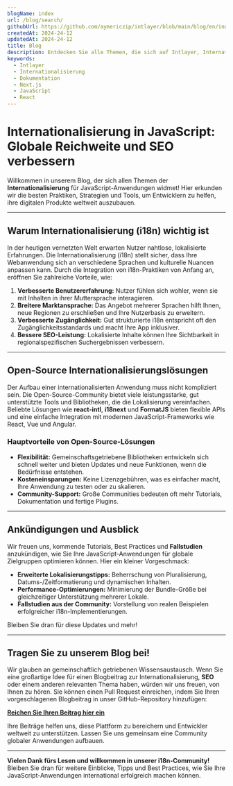 ```yaml
---
blogName: index
url: /blog/search/
githubUrl: https://github.com/aymericzip/intlayer/blob/main/blog/en/index.md
createdAt: 2024-24-12
updatedAt: 2024-24-12
title: Blog
description: Entdecken Sie alle Themen, die sich auf Intlayer, Internationalisierung und andere beziehen
keywords:
  - Intlayer
  - Internationalisierung
  - Dokumentation
  - Next.js
  - JavaScript
  - React
---
```


# Internationalisierung in JavaScript: Globale Reichweite und SEO verbessern

Willkommen in unserem Blog, der sich allen Themen der **Internationalisierung** für JavaScript-Anwendungen widmet! Hier erkunden wir die besten Praktiken, Strategien und Tools, um Entwicklern zu helfen, ihre digitalen Produkte weltweit auszubauen.

---

## Warum Internationalisierung (i18n) wichtig ist

In der heutigen vernetzten Welt erwarten Nutzer nahtlose, lokalisierte Erfahrungen. Die Internationalisierung (i18n) stellt sicher, dass Ihre Webanwendung sich an verschiedene Sprachen und kulturelle Nuancen anpassen kann. Durch die Integration von i18n-Praktiken von Anfang an, eröffnen Sie zahlreiche Vorteile, wie:

1. **Verbesserte Benutzererfahrung:** Nutzer fühlen sich wohler, wenn sie mit Inhalten in ihrer Muttersprache interagieren.
2. **Breitere Marktansprache:** Das Angebot mehrerer Sprachen hilft Ihnen, neue Regionen zu erschließen und Ihre Nutzerbasis zu erweitern.
3. **Verbesserte Zugänglichkeit:** Gut strukturierte i18n entspricht oft den Zugänglichkeitsstandards und macht Ihre App inklusiver.
4. **Bessere SEO-Leistung:** Lokalisierte Inhalte können Ihre Sichtbarkeit in regionalspezifischen Suchergebnissen verbessern.

---

## Open-Source Internationalisierungslösungen

Der Aufbau einer internationalisierten Anwendung muss nicht kompliziert sein. Die Open-Source-Community bietet viele leistungsstarke, gut unterstützte Tools und Bibliotheken, die die Lokalisierung vereinfachen. Beliebte Lösungen wie **react-intl**, **i18next** und **FormatJS** bieten flexible APIs und eine einfache Integration mit modernen JavaScript-Frameworks wie React, Vue und Angular.

### Hauptvorteile von Open-Source-Lösungen

- **Flexibilität:** Gemeinschaftsgetriebene Bibliotheken entwickeln sich schnell weiter und bieten Updates und neue Funktionen, wenn die Bedürfnisse entstehen.
- **Kosteneinsparungen:** Keine Lizenzgebühren, was es einfacher macht, Ihre Anwendung zu testen oder zu skalieren.
- **Community-Support:** Große Communities bedeuten oft mehr Tutorials, Dokumentation und fertige Plugins.

---

## Ankündigungen und Ausblick

Wir freuen uns, kommende Tutorials, Best Practices und **Fallstudien** anzukündigen, wie Sie Ihre JavaScript-Anwendungen für globale Zielgruppen optimieren können. Hier ein kleiner Vorgeschmack:

- **Erweiterte Lokalisierungstipps:** Beherrschung von Pluralisierung, Datums-/Zeitformatierung und dynamischen Inhalten.
- **Performance-Optimierungen:** Minimierung der Bundle-Größe bei gleichzeitiger Unterstützung mehrerer Lokale.
- **Fallstudien aus der Community:** Vorstellung von realen Beispielen erfolgreicher i18n-Implementierungen.

Bleiben Sie dran für diese Updates und mehr!

---

## Tragen Sie zu unserem Blog bei!

Wir glauben an gemeinschaftlich getriebenen Wissensaustausch. Wenn Sie eine großartige Idee für einen Blogbeitrag zur Internationalisierung, **SEO** oder einem anderen relevanten Thema haben, würden wir uns freuen, von Ihnen zu hören. Sie können einen Pull Request einreichen, indem Sie Ihren vorgeschlagenen Blogbeitrag in unser GitHub-Repository hinzufügen:

[**Reichen Sie Ihren Beitrag hier ein**](https://github.com/aymericzip/intlayer/blob/main/docs/de/blog)

Ihre Beiträge helfen uns, diese Plattform zu bereichern und Entwickler weltweit zu unterstützen. Lassen Sie uns gemeinsam eine Community globaler Anwendungen aufbauen.

---

**Vielen Dank fürs Lesen und willkommen in unserer i18n-Community!** Bleiben Sie dran für weitere Einblicke, Tipps und Best Practices, wie Sie Ihre JavaScript-Anwendungen international erfolgreich machen können.
